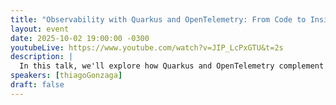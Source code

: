 ```yaml
---
title: "Observability with Quarkus and OpenTelemetry: From Code to Insight"
layout: event
date: 2025-10-02 19:00:00 -0300
youtubeLive: https://www.youtube.com/watch?v=JIP_LcPxGTU&t=2s
description: |
  In this talk, we'll explore how Quarkus and OpenTelemetry complement each other to deliver modern, efficient, and extensible observability. We'll see in practice how to instrument applications, collect metrics, logs, and traces, and integrate with tools from the open source ecosystem. The goal is to demonstrate how to transform technical data into valuable insights, improving the developer experience and the reliability of production systems.
speakers: [thiagoGonzaga]
draft: false
---
```

